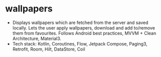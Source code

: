 # wallpapers

-	Displays wallpapers which are fetched from the server and saved locally. Lets the user apply wallpapers, download and add to/remove them from favourites. Follows Android best practices, MVVM + Clean Architecture, Material3.
-	Tech stack: Kotlin, Coroutines, Flow, Jetpack Compose, Paging3, Retrofit, Room, Hilt, DataStore, Coil

